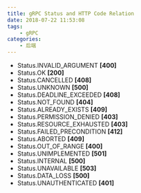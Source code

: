 ```yaml
---
title: gRPC Status and HTTP Code Relation
date: 2018-07-22 11:53:08
tags:
    - gRPC
categories:
    - 后端
---
```


- Status.INVALID_ARGUMENT **[400]**
- Status.OK **[200]**
- Status.CANCELLED **[408]**
- Status.UNKNOWN **[500]**
- Status.DEADLINE_EXCEEDED **[408]**
- Status.NOT_FOUND **[404]**
- Status.ALREADY_EXISTS **[409]**
- Status.PERMISSION_DENIED **[403]**
- Status.RESOURCE_EXHAUSTED **[403]**
- Status.FAILED_PRECONDITION **[412]**
- Status.ABORTED **[409]**
- Status.OUT_OF_RANGE **[400]**
- Status.UNIMPLEMENTED **[501]**
- Status.INTERNAL **[500]**
- Status.UNAVAILABLE **[503]**
- Status.DATA_LOSS **[500]**
- Status.UNAUTHENTICATED **[401]**
